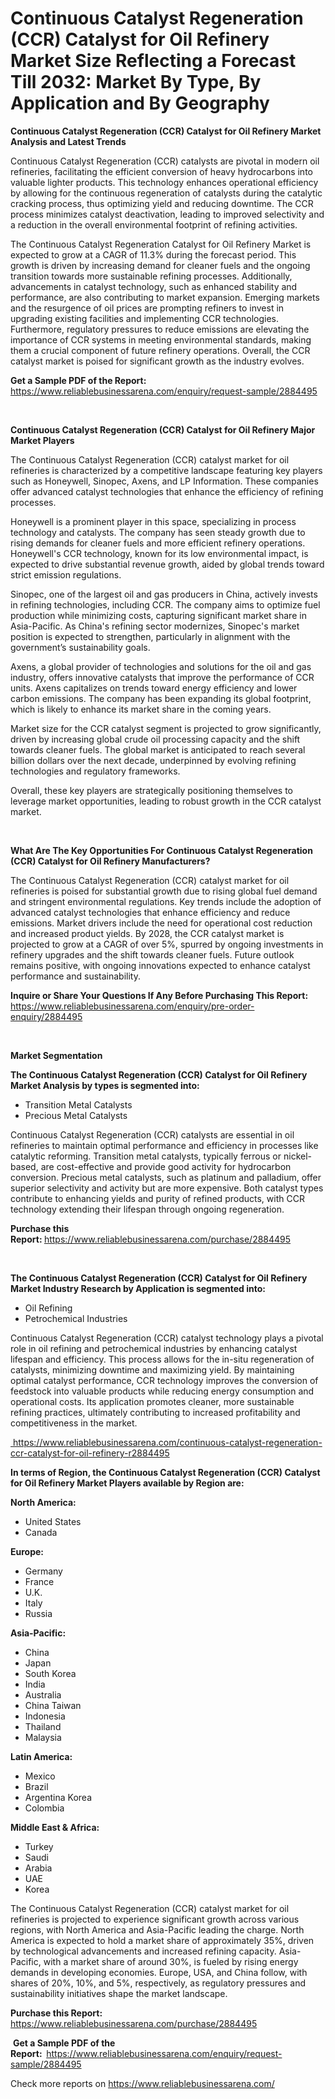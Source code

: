 <p><h1>Continuous Catalyst Regeneration (CCR) Catalyst for Oil Refinery Market Size Reflecting a Forecast Till 2032: Market By Type, By Application and By Geography</h1></p><p><strong>Continuous Catalyst Regeneration (CCR) Catalyst for Oil Refinery Market Analysis and Latest Trends</strong></p>
<p><p>Continuous Catalyst Regeneration (CCR) catalysts are pivotal in modern oil refineries, facilitating the efficient conversion of heavy hydrocarbons into valuable lighter products. This technology enhances operational efficiency by allowing for the continuous regeneration of catalysts during the catalytic cracking process, thus optimizing yield and reducing downtime. The CCR process minimizes catalyst deactivation, leading to improved selectivity and a reduction in the overall environmental footprint of refining activities.</p><p>The Continuous Catalyst Regeneration Catalyst for Oil Refinery Market is expected to grow at a CAGR of 11.3% during the forecast period. This growth is driven by increasing demand for cleaner fuels and the ongoing transition towards more sustainable refining processes. Additionally, advancements in catalyst technology, such as enhanced stability and performance, are also contributing to market expansion. Emerging markets and the resurgence of oil prices are prompting refiners to invest in upgrading existing facilities and implementing CCR technologies. Furthermore, regulatory pressures to reduce emissions are elevating the importance of CCR systems in meeting environmental standards, making them a crucial component of future refinery operations. Overall, the CCR catalyst market is poised for significant growth as the industry evolves.</p></p>
<p><strong>Get a Sample PDF of the Report:&nbsp;</strong> <a href="https://www.reliablebusinessarena.com/enquiry/request-sample/2884495?utm_campaign=2033&utm_medium=2&utm_source=Github&utm_content=ia&utm_term=13032025&utm_id=continuous-catalyst-regeneration-ccr-catalyst-for-oil-refinery">https://www.reliablebusinessarena.com/enquiry/request-sample/2884495</a></p>
<p>&nbsp;</p>
<p><strong>Continuous Catalyst Regeneration (CCR) Catalyst for Oil Refinery Major Market Players</strong></p>
<p><p>The Continuous Catalyst Regeneration (CCR) catalyst market for oil refineries is characterized by a competitive landscape featuring key players such as Honeywell, Sinopec, Axens, and LP Information. These companies offer advanced catalyst technologies that enhance the efficiency of refining processes.</p><p>Honeywell is a prominent player in this space, specializing in process technology and catalysts. The company has seen steady growth due to rising demands for cleaner fuels and more efficient refinery operations. Honeywell's CCR technology, known for its low environmental impact, is expected to drive substantial revenue growth, aided by global trends toward strict emission regulations.</p><p>Sinopec, one of the largest oil and gas producers in China, actively invests in refining technologies, including CCR. The company aims to optimize fuel production while minimizing costs, capturing significant market share in Asia-Pacific. As China's refining sector modernizes, Sinopec's market position is expected to strengthen, particularly in alignment with the government’s sustainability goals.</p><p>Axens, a global provider of technologies and solutions for the oil and gas industry, offers innovative catalysts that improve the performance of CCR units. Axens capitalizes on trends toward energy efficiency and lower carbon emissions. The company has been expanding its global footprint, which is likely to enhance its market share in the coming years.</p><p>Market size for the CCR catalyst segment is projected to grow significantly, driven by increasing global crude oil processing capacity and the shift towards cleaner fuels. The global market is anticipated to reach several billion dollars over the next decade, underpinned by evolving refining technologies and regulatory frameworks.</p><p>Overall, these key players are strategically positioning themselves to leverage market opportunities, leading to robust growth in the CCR catalyst market.</p></p>
<p>&nbsp;</p>
<p><strong>What Are The Key Opportunities For Continuous Catalyst Regeneration (CCR) Catalyst for Oil Refinery Manufacturers?</strong></p>
<p><p>The Continuous Catalyst Regeneration (CCR) catalyst market for oil refineries is poised for substantial growth due to rising global fuel demand and stringent environmental regulations. Key trends include the adoption of advanced catalyst technologies that enhance efficiency and reduce emissions. Market drivers include the need for operational cost reduction and increased product yields. By 2028, the CCR catalyst market is projected to grow at a CAGR of over 5%, spurred by ongoing investments in refinery upgrades and the shift towards cleaner fuels. Future outlook remains positive, with ongoing innovations expected to enhance catalyst performance and sustainability.</p></p>
<p><strong>Inquire or Share Your Questions If Any Before Purchasing This Report:</strong> <a href="https://www.reliablebusinessarena.com/enquiry/pre-order-enquiry/2884495?utm_campaign=2033&utm_medium=2&utm_source=Github&utm_content=ia&utm_term=13032025&utm_id=continuous-catalyst-regeneration-ccr-catalyst-for-oil-refinery">https://www.reliablebusinessarena.com/enquiry/pre-order-enquiry/2884495</a></p>
<p>&nbsp;</p>
<p><strong>Market Segmentation</strong></p>
<p><strong>The Continuous Catalyst Regeneration (CCR) Catalyst for Oil Refinery Market Analysis by types is segmented into:</strong></p>
<p><ul><li>Transition Metal Catalysts</li><li>Precious Metal Catalysts</li></ul></p>
<p><p>Continuous Catalyst Regeneration (CCR) catalysts are essential in oil refineries to maintain optimal performance and efficiency in processes like catalytic reforming. Transition metal catalysts, typically ferrous or nickel-based, are cost-effective and provide good activity for hydrocarbon conversion. Precious metal catalysts, such as platinum and palladium, offer superior selectivity and activity but are more expensive. Both catalyst types contribute to enhancing yields and purity of refined products, with CCR technology extending their lifespan through ongoing regeneration.</p></p>
<p><strong>Purchase this Report:&nbsp;</strong><a href="https://www.reliablebusinessarena.com/purchase/2884495?utm_campaign=2033&utm_medium=2&utm_source=Github&utm_content=ia&utm_term=13032025&utm_id=continuous-catalyst-regeneration-ccr-catalyst-for-oil-refinery">https://www.reliablebusinessarena.com/purchase/2884495</a></p>
<p>&nbsp;</p>
<p><strong>The Continuous Catalyst Regeneration (CCR) Catalyst for Oil Refinery Market Industry Research by Application is segmented into:</strong></p>
<p><ul><li>Oil Refining</li><li>Petrochemical Industries</li></ul></p>
<p><p>Continuous Catalyst Regeneration (CCR) catalyst technology plays a pivotal role in oil refining and petrochemical industries by enhancing catalyst lifespan and efficiency. This process allows for the in-situ regeneration of catalysts, minimizing downtime and maximizing yield. By maintaining optimal catalyst performance, CCR technology improves the conversion of feedstock into valuable products while reducing energy consumption and operational costs. Its application promotes cleaner, more sustainable refining practices, ultimately contributing to increased profitability and competitiveness in the market.</p></p>
<p><a href="https://www.reliablebusinessarena.com/continuous-catalyst-regeneration-ccr-catalyst-for-oil-refinery-r2884495?utm_campaign=2033&utm_medium=2&utm_source=Github&utm_content=ia&utm_term=13032025&utm_id=continuous-catalyst-regeneration-ccr-catalyst-for-oil-refinery">&nbsp;https://www.reliablebusinessarena.com/continuous-catalyst-regeneration-ccr-catalyst-for-oil-refinery-r2884495</a></p>
<p><strong>In terms of Region, the Continuous Catalyst Regeneration (CCR) Catalyst for Oil Refinery Market Players available by Region are:</strong></p>
<p>
    <p> <strong> North America: </strong>
        <ul>
            <li>United States</li>
            <li>Canada</li>
        </ul>
        </p> 
    <p> <strong> Europe: </strong>
        <ul>
            <li>Germany</li>
            <li>France</li>
            <li>U.K.</li>
            <li>Italy</li>
            <li>Russia</li>
        </ul>
        </p> 
    <p> <strong> Asia-Pacific: </strong>
        <ul>
            <li>China</li>
            <li>Japan</li>
            <li>South Korea</li>
            <li>India</li>
            <li>Australia</li>
            <li>China Taiwan</li>
            <li>Indonesia</li>
            <li>Thailand</li>
            <li>Malaysia</li>
        </ul>
        </p> 
    <p> <strong> Latin America: </strong>
        <ul>
            <li>Mexico</li>
            <li>Brazil</li>
            <li>Argentina Korea</li>
            <li>Colombia</li>
        </ul>
        </p> 
    <p> <strong> Middle East & Africa: </strong>
        <ul>
            <li>Turkey</li>
            <li>Saudi</li>
            <li>Arabia</li>
            <li>UAE</li>
            <li>Korea</li>
        </ul>
    </p>
    </p>
<p><p>The Continuous Catalyst Regeneration (CCR) catalyst market for oil refineries is projected to experience significant growth across various regions, with North America and Asia-Pacific leading the charge. North America is expected to hold a market share of approximately 35%, driven by technological advancements and increased refining capacity. Asia-Pacific, with a market share of around 30%, is fueled by rising energy demands in developing economies. Europe, USA, and China follow, with shares of 20%, 10%, and 5%, respectively, as regulatory pressures and sustainability initiatives shape the market landscape.</p></p>
<p><strong>Purchase this Report: </strong><a href="https://www.reliablebusinessarena.com/purchase/2884495?utm_campaign=2033&utm_medium=2&utm_source=Github&utm_content=ia&utm_term=13032025&utm_id=continuous-catalyst-regeneration-ccr-catalyst-for-oil-refinery">https://www.reliablebusinessarena.com/purchase/2884495</a></p>
<p>&nbsp;<strong>Get a Sample PDF of the Report:&nbsp;&nbsp;</strong><a href="https://www.reliablebusinessarena.com/enquiry/request-sample/2884495?utm_campaign=2033&utm_medium=2&utm_source=Github&utm_content=ia&utm_term=13032025&utm_id=continuous-catalyst-regeneration-ccr-catalyst-for-oil-refinery">https://www.reliablebusinessarena.com/enquiry/request-sample/2884495</a></p>
<p><strong></strong></p>
<p>Check more reports on <a href="https://www.reliablebusinessarena.com/?utm_campaign=2033&utm_medium=2&utm_source=Github&utm_content=ia&utm_term=13032025&utm_id=continuous-catalyst-regeneration-ccr-catalyst-for-oil-refinery">https://www.reliablebusinessarena.com/</a></p>